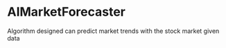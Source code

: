 # AIMarketForecaster
Algorithm designed can predict market trends with the stock market given data 
